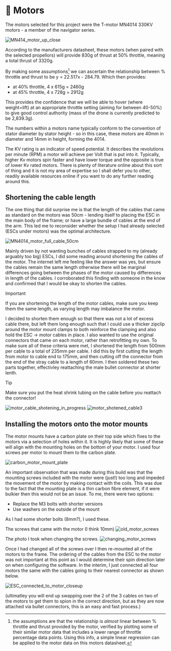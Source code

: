 # 🧲 Motors

The motors selected for this project were the T-motor MN4014 330KV motors - a member of the navigator series.

![MN414_motor_up_close](https://github.com/user-attachments/assets/82659fea-2a19-43e4-bd82-3c97fe69583a)

According to the manufacturers datasheet, these motors (when paired with the selected propellors) will provide 830g of thrust at 50% throttle, meaning a total thrust of 3320g. 

By making some assumptions[^1] we can ascertain the relationship between % throttle and thrust to be y = 22.517x - 284.79. Which then provides:

- at 40% throttle, 4 x 615g = 2460g
- at 45% throttle, 4 x 728g = 2912g

This provides the confidence that we will be able to hover (where weight=lift) at an appropriate throttle setting (aiming for between 40-50%) to give good control authority (mass of the drone is currently predicted to be 2,839.3g).

The numbers within a motors name typically conform to the convention of stator diameter by stator height - so in this case, these motors are 40mm in diameter and 14mm in height, forming the 4014.

The KV rating is an indicator of speed potential. It describes the revolutions per minute (RPM) a motor will achieve per Volt that is put into it. Typically, higher Kv motors spin faster and have lower torque and the opposite is true of lower Kv rated motors. There is plenty of literature online about this sort of thing and it is not my area of expertise so I shall defer you to other, readily available resources online if you want to do any further reading around this.

[^1]: the assumptions are that the relationship is _almost_ linear between % throttle and thrust provided by the motor, verified by plotting some of their similar motor data that includes a lower range of throttle percentage data points. Using this info, a simple linear regression can be applied to the motor data on this motors datasheet.

## Shortening the cable length 

The one thing that did surprise me is that the length of the cables that came as standard on the motors was 50cm - lending itself to placing the ESC in the main body of the frame; or have a large bundle of cables at the end of the arm. This led me to reconsider whether the setup I had already selected (ESCs under motors) was the optimal architecture. 

![MN4014_motor_full_cable_50cm](https://github.com/user-attachments/assets/27dbdcaf-4917-4fe4-9884-83eda33d4664)

Mainly driven by not wanting bunches of cables strapped to my (already arguably too big) ESCs, I did some reading around shortening the cables of the motor. The internet left me feeling like the answer was yes, but ensure the cables remain the same length otherwise there will be marginal differences going between the phases of the motor caused by differences in length of the cables. I corroborated this finding with someone in the know and confirmed that I would be okay to shorten the cables.

> [!IMPORTANT]
> If you are shortening the length of the motor cables, make sure you keep them the same length, as varying length may imbalance the motor.

I decided to shorten them enough so that there was not a lot of excess cable there, but left them long enough such that I could use a thicker zipclip around the motor mount clamps to both reinforce the clamping and also hold the ESC -> motor cables in place. I also wanted to use the original connectors that came on each motor, rather than retrofitting my own. To make sure all of these criteria were met, I shortened the length from 500mm per cable to a total of 235mm per cable. I did this by first cutting the length from motor to cable end to 175mm, and then cutting off the connector from the end of the stray cable to a length of 60mm. I then soldered these two parts together, effectivley reattaching the male bullet connector at shorter lenth.

> [!TIP]
> Make sure you put the heat shrink tubing on the cable before you reattach the connector!

![motor_cable_shotening_in_progress](https://github.com/user-attachments/assets/f30bedb2-d811-49d5-b0dd-7fe9c78d3b75)
![motor_shotened_cable3](https://github.com/user-attachments/assets/775f780c-e3e1-4e95-ac87-eef6fef4efcc)


## Installing the motors onto the motor mounts
The motor mounts have a carbon plate on their top side which fixes to the motors via a selection of holes within it. It is highly likely that some of these will align with the mounting holes on the bottom of your motor. I used four screws per motor to mount them to the carbon plate.

![carbon_motor_mount_plate](https://github.com/user-attachments/assets/838ec77d-c3a9-4d0d-b910-f7c11848fada)

An important observation that was made during this build was that the mounting screws included with the motor were (just!) too long and impeded the movement of the motor by making contact with the coils. This was due to the fact that the mounting plate is a thin carbon fibre element, if it were bulkier then this would not be an issue. To me, there were two options:

- Replace the M3 bolts with shorter versions
- Use washers on the outside of the mount

As I had some shorter bolts (8mm?), I used these.

The screws that came with the motor (I think 10mm)
![old_motor_screws](https://github.com/user-attachments/assets/be5df695-0ecb-411d-a56a-bd04fe998fae)

The photo I took when changing the screws.
![changing_motor_screws](https://github.com/user-attachments/assets/edb32b63-3b1b-4d13-b711-b110bc8841c7)

Once I had changed all of the screws over I then re-mounted all of the motors to the frame. The ordering of the cables from the ESC to the motor was not important at this point as I would determine their spin direction later on when configuring the software. In the interim, I just connected all four motors the same with the cables going to their nearest connector as shown below.

![ESC_connected_to_motor_closeup](https://github.com/user-attachments/assets/c7395ab8-23a3-4e9c-a00c-939e51819535)

(ultimatley you will end up swapping over the 2 of the 3 cables on two of the motors to get them to spion in the correct direction, but as they are now attached via bullet connectors, this is an easy and fast process.)








